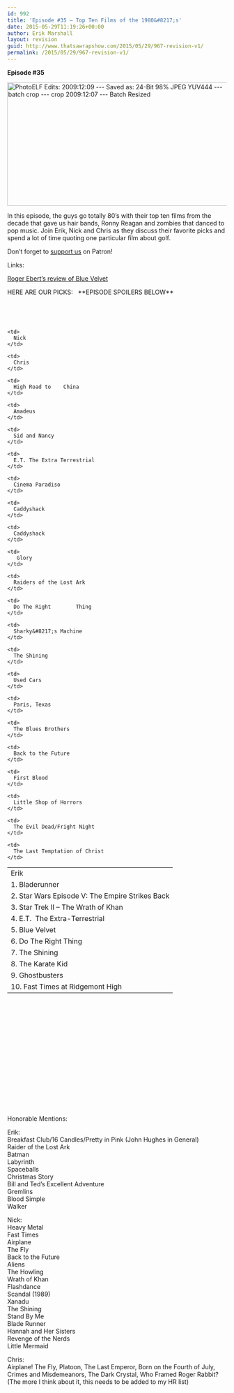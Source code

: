 ```yaml
---
id: 992
title: 'Episode #35 – Top Ten Films of the 1980&#8217;s'
date: 2015-05-29T11:19:26+00:00
author: Erik Marshall
layout: revision
guid: http://www.thatsawrapshow.com/2015/05/29/967-revision-v1/
permalink: /2015/05/29/967-revision-v1/
---
```

**Episode #35**

[<img class="aligncenter wp-image-968" src="http://www.thatsawrapshow.com/wp-content/uploads/2015/05/purplerain.jpg" alt="PhotoELF Edits: 2009:12:09 --- Saved as:  24-Bit  98% JPEG YUV444 --- batch crop --- crop 2009:12:07 --- Batch Resized" width="516" height="283" srcset="http://www.thatsawrapshow.com/wp-content/uploads/2015/05/purplerain.jpg 602w, http://www.thatsawrapshow.com/wp-content/uploads/2015/05/purplerain-300x164.jpg 300w, http://www.thatsawrapshow.com/wp-content/uploads/2015/05/purplerain-600x329.jpg 600w" sizes="(max-width: 516px) 100vw, 516px" />](http://www.thatsawrapshow.com/wp-content/uploads/2015/05/purplerain.jpg)

In this episode, the guys go totally 80&#8217;s with their top ten films from the decade that gave us hair bands, Ronny Reagan and zombies that danced to pop music. Join Erik, Nick and Chris as they discuss their favorite picks and spend a lot of time quoting one particular film about golf.

Don&#8217;t forget to [support us](https://www.patreon.com/thatsawrap) on Patron!

Links:

[Roger Ebert&#8217;s review of Blue Velvet](http://www.rogerebert.com/reviews/blue-velvet-1986)

HERE ARE OUR PICKS:   \*\*EPISODE SPOILERS BELOW\*\*

&nbsp;

&nbsp;

<!--more-->

<table style="height: 551px;" width="517">
  <tr>
    <td>
      Erik
    </td>
    
    <td>
      Nick
    </td>
    
    <td>
      Chris
    </td>
  </tr>
  
  <tr>
    <td>
      1. Bladerunner
    </td>
    
    <td>
      High Road to    China
    </td>
    
    <td>
      Amadeus
    </td>
  </tr>
  
  <tr>
    <td>
      2. Star Wars Episode V: The Empire Strikes Back
    </td>
    
    <td>
      Sid and Nancy
    </td>
    
    <td>
      E.T. The Extra Terrestrial
    </td>
  </tr>
  
  <tr>
    <td>
      3. Star Trek II &#8211; The Wrath of Khan
    </td>
    
    <td>
      Cinema Paradiso
    </td>
    
    <td>
      Caddyshack
    </td>
  </tr>
  
  <tr>
    <td>
      4. E.T.  The Extra-Terrestrial
    </td>
    
    <td>
      Caddyshack
    </td>
    
    <td>
       Glory
    </td>
  </tr>
  
  <tr>
    <td>
      5. Blue Velvet
    </td>
    
    <td>
      Raiders of the Lost Ark
    </td>
    
    <td>
      Do The Right        Thing
    </td>
  </tr>
  
  <tr>
    <td>
      6. Do The Right Thing
    </td>
    
    <td>
      Sharky&#8217;s Machine
    </td>
    
    <td>
      The Shining
    </td>
  </tr>
  
  <tr>
    <td>
      7. The Shining
    </td>
    
    <td>
      Used Cars
    </td>
    
    <td>
      Paris, Texas
    </td>
  </tr>
  
  <tr>
    <td>
      8. The Karate Kid
    </td>
    
    <td>
      The Blues Brothers
    </td>
    
    <td>
      Back to the Future
    </td>
  </tr>
  
  <tr>
    <td>
      9. Ghostbusters
    </td>
    
    <td>
      First Blood
    </td>
    
    <td>
      Little Shop of Horrors
    </td>
  </tr>
  
  <tr>
    <td>
      10. Fast Times at Ridgemont High
    </td>
    
    <td>
      The Evil Dead/Fright Night
    </td>
    
    <td>
      The Last Temptation of Christ
    </td>
  </tr>
</table>

Honorable Mentions:

Erik:  
Breakfast Club/16 Candles/Pretty in Pink (John Hughes in General)  
Raider of the Lost Ark  
Batman  
Labyrinth  
Spaceballs  
Christmas Story  
Bill and Ted&#8217;s Excellent Adventure  
Gremlins  
Blood Simple  
Walker

Nick:  
Heavy Metal  
Fast Times  
Airplane  
The Fly  
Back to the Future  
Aliens  
The Howling  
Wrath of Khan  
Flashdance  
Scandal (1989)  
Xanadu  
The Shining  
Stand By Me  
Blade Runner  
Hannah and Her Sisters  
Revenge of the Nerds  
Little Mermaid

Chris:  
Airplane! The Fly, Platoon, The Last Emperor, Born on the Fourth of July, Crimes and Misdemeanors, The Dark Crystal, Who Framed Roger Rabbit? (The more I think about it, this needs to be added to my HR list)